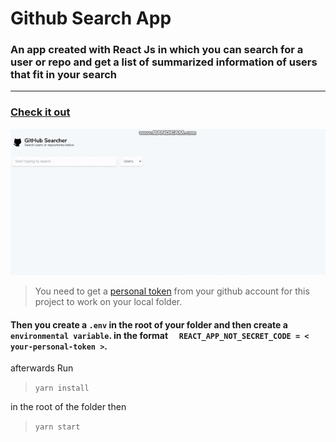 # Github Search App

### An app created with React Js in which you can search for a user or repo and get a list of summarized information of users that fit in your search

---

### [Check it out ](https://tradeling-code-challenge-tau.vercel.app 'Tradeling-Code-Project')

<div align ="center">

![](demo.gif)

</div>

> You need to get a
> [personal token](https://github.com/settings/tokens 'Get Github personal token')
> from your github account for this project to work on your local folder.

#### Then you create a `.env` in the root of your folder and then create a `environmental variable`. in the format  `  REACT_APP_NOT_SECRET_CODE = < your-personal-token >`.

afterwards Run 
> `yarn install`

in the root of the folder then

> `yarn start`
